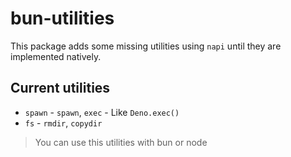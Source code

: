 # bun-utilities

This package adds some missing utilities using `napi` until they are implemented natively.

## Current utilities

* `spawn` - `spawn`, `exec` - Like `Deno.exec()`
* `fs` - `rmdir`, `copydir`

> You can use this utilities with bun or node
